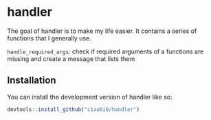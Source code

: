 
<!-- README.md is generated from README.Rmd. Please edit that file -->

# handler

<!-- badges: start -->
<!-- badges: end -->

The goal of handler is to make my life easier. It contains a series of
functions that I generally use.

`handle_required_args`: check if required arguments of a functions are
missing and create a message that lists them

## Installation

You can install the development version of handler like so:

``` r
devtools::install_github("c1au6i0/handler")
```
